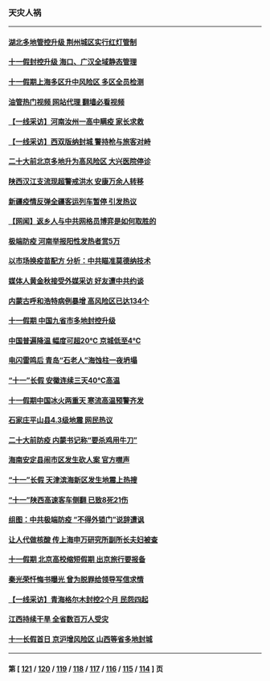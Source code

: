 ### 天灾人祸
---
#### [湖北多地管控升级 荆州城区实行红灯管制](../../pages/ncid280/n13839900.md?10062045) 
#### [十一假封控升级 海口、广汉全域静态管理](../../pages/ncid280/n13839788.md?10062045) 
#### [十一假期上海多区升中风险区 多区全员检测](../../pages/ncid280/n13839748.md?10062045) 
#### [油管热门视频 网站代理 翻墙必看视频](http://209.222.30.114:81/youtube.html?10062045)
#### [【一线采访】河南汝州一高中瞒疫 家长求救](../../pages/ncid280/n13839669.md?10062045) 
#### [【一线采访】西双版纳封城 警持枪与旅客对峙](../../pages/ncid280/n13839313.md?10062045) 
#### [二十大前北京多地升为高风险区 大兴医院停诊](../../pages/ncid280/n13839362.md?10062045) 
#### [陕西汉江支流现超警戒洪水 安康万余人转移](../../pages/ncid280/n13839315.md?10062045) 
#### [新疆疫情反弹全疆客运列车暂停 引发热议](../../pages/ncid280/n13839083.md?10062045) 
#### [【网闻】返乡人与中共网格员博弈是如何取胜的](../../pages/ncid280/n13838976.md?10062045) 
#### [极端防疫 河南举报阳性发热者赏5万](../../pages/ncid280/n13838700.md?10062045) 
#### [以市场换疫苗配方 分析：中共瞄准莫德纳技术](../../pages/ncid280/n13838792.md?10062045) 
#### [媒体人黄金秋接受外媒采访 好友遭中共约谈](../../pages/ncid280/n13838646.md?10062045) 
#### [内蒙古呼和浩特病例暴增 高风险区已达134个](../../pages/ncid280/n13838623.md?10062045) 
#### [十一假期 中国九省市多地封控升级](../../pages/ncid280/n13838534.md?10062045) 
#### [中国普遍降温 幅度可超20℃ 京城低至4℃](../../pages/ncid280/n13838373.md?10062045) 
#### [电闪雷鸣后  青岛“石老人”海蚀柱一夜坍塌](../../pages/ncid280/n13837958.md?10062045) 
#### [“十一”长假 安徽连续三天40℃高温](../../pages/ncid280/n13837861.md?10062045) 
#### [十一假期中国冰火两重天 寒流高温预警齐发](../../pages/ncid280/n13837608.md?10062045) 
#### [石家庄平山县4.3级地震 网民热议](../../pages/ncid280/n13837593.md?10062045) 
#### [二十大前防疫 内蒙书记称“要杀鸡用牛刀”](../../pages/ncid280/n13837495.md?10062045) 
#### [海南安定县闹市区发生砍人案 官方噤声](../../pages/ncid280/n13837405.md?10062045) 
#### [“十一”长假 天津滨海新区发生地震上热搜](../../pages/ncid280/n13837241.md?10062045) 
#### [“十一”陕西高速客车侧翻 已致8死21伤](../../pages/ncid280/n13837122.md?10062045) 
#### [组图：中共极端防疫 “不得外锁门”说辞遭讽](../../pages/ncid280/n13836847.md?10062045) 
#### [让人代做核酸 传上海申万研究所副所长夫妇被查](../../pages/ncid280/n13836745.md?10062045) 
#### [十一假期 北京高校缩短假期 出京旅行要报备](../../pages/ncid280/n13836742.md?10062045) 
#### [秦光荣忏悔书曝光 曾为脱罪给领导写信求情](../../pages/ncid280/n13836690.md?10062045) 
#### [【一线采访】青海格尔木封控2个月 民怨四起](../../pages/ncid280/n13836720.md?10062045) 
#### [江西持续干旱 全省数百万人受灾](../../pages/ncid280/n13836696.md?10062045) 
#### [十一长假首日 京沪增风险区 山西等省多地封城](../../pages/ncid280/n13836535.md?10062045) 

---
#### 第 [ [121](./121.md?10062045) / [120](./120.md?10062045) / [119](./119.md?10062045) / [118](./118.md?10062045) / [117](./117.md?10062045) / [116](./116.md?10062045) / [115](./115.md?10062045) / [114](./114.md?10062045) ] 页
